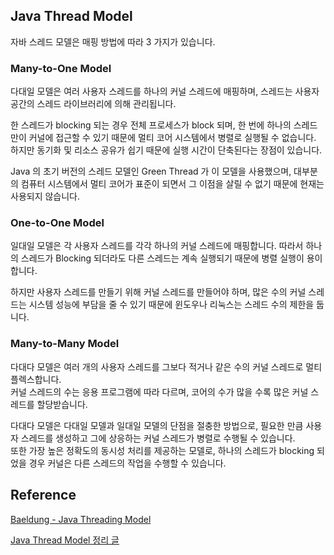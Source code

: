 ## Java Thread Model

자바 스레드 모델은 매핑 방법에 따라 3 가지가 있습니다.

### Many-to-One Model

다대일 모델은 여러 사용자 스레드를 하나의 커널 스레드에 매핑하며,
스레드는 사용자 공간의 스레드 라이브러리에 의해 관리됩니다.

한 스레드가 blocking 되는 경우 전체 프로세스가 block 되며, 한 번에 하나의 스레드만이 커널에 접근할 수
있기 때문에 멀티 코어 시스템에서 병렬로 실행될 수 없습니다.<br>
하지만 동기화 및 리소스 공유가 쉽기 때문에 실행 시간이 단축된다는 장점이 있습니다.

Java 의 초기 버전의 스레드 모델인 Green Thread 가 이 모델을 사용했으며,
대부분의 컴퓨터 시스템에서 멀티 코어가 표준이 되면서 그 이점을 살릴 수 없기 때문에 현재는 사용되지 않습니다.

### One-to-One Model

일대일 모델은 각 사용자 스레드를 각각 하나의 커널 스레드에 매핑합니다.
따라서 하나의 스레드가 Blocking 되더라도 다른 스레드는 계속 실행되기 때문에 병렬 실행이 용이합니다.

하지만 사용자 스레드를 만들기 위해 커널 스레드를 만들어야 하며, 많은 수의 커널 스레드는 시스템 성능에 부담을
줄 수 있기 때문에 윈도우나 리눅스는 스레드 수의 제한을 둡니다.

### Many-to-Many Model

다대다 모델은 여러 개의 사용자 스레드를 그보다 적거나 같은 수의 커널 스레드로 멀티플렉스합니다.<br>
커널 스레드의 수는 응용 프로그램에 따라 다르며, 코어의 수가 많을 수록 많은 커널 스레드를 할당받습니다.

다대다 모델은 다대일 모델과 일대일 모델의 단점을 절충한 방법으로, 필요한 만큼 사용자 스레드를 생성하고
그에 상응하는 커널 스레드가 병렬로 수행될 수 있습니다.<br>
또한 가장 높은 정확도의 동시성 처리를 제공하는 모델로, 하나의 스레드가 blocking 되었을 경우 커널은
다른 스레드의 작업을 수행할 수 있습니다.

## Reference

[Baeldung - Java Threading Model](https://www.baeldung.com/java-threading-models)

[Java Thread Model 정리 글](https://e-una.tistory.com/70)
